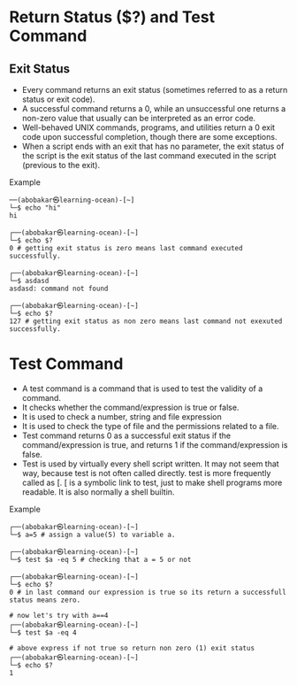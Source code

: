 # Return Status ($?) and Test Command


## Exit Status
- Every command returns an exit status (sometimes referred to as a return status or exit code).
- A successful command returns a 0, while an unsuccessful one returns a non-zero value that usually can be interpreted as an error code.
- Well-behaved UNIX commands, programs, and utilities return a 0 exit code upon successful completion, though there are some exceptions.
- When a script ends with an exit that has no parameter, the exit status of the script is the exit status of the last command executed in the script (previous to the exit).

Example
```
──(abobakar㉿learning-ocean)-[~]
└─$ echo "hi"
hi

┌──(abobakar㉿learning-ocean)-[~]
└─$ echo $?
0 # getting exit status is zero means last command executed successfully.

┌──(abobakar㉿learning-ocean)-[~]
└─$ asdasd
asdasd: command not found

┌──(abobakar㉿learning-ocean)-[~]
└─$ echo $?
127 # getting exit status as non zero means last command not exexuted successfully.
```

# Test Command
- A test command is a command that is used to test the validity of a command.
- It checks whether the command/expression is true or false.
- It is used to check a number, string and file expression
- It is used to check the type of file and the permissions related to a file.
- Test command returns 0 as a successful exit status if the command/expression is true, and returns 1 if the command/expression is false.
- Test is used by virtually every shell script written. It may not seem that way, because test is not often called directly. test is more frequently called as [. [ is a symbolic link to test, just to make shell programs more readable. It is also normally a shell builtin.
 
Example
```
┌──(abobakar㉿learning-ocean)-[~]
└─$ a=5 # assign a value(5) to variable a.

┌──(abobakar㉿learning-ocean)-[~]
└─$ test $a -eq 5 # checking that a = 5 or not

┌──(abobakar㉿learning-ocean)-[~]
└─$ echo $?
0 # in last command our expression is true so its return a successfull status means zero.

# now let's try with a==4 
┌──(abobakar㉿learning-ocean)-[~]
└─$ test $a -eq 4

# above express if not true so return non zero (1) exit status
┌──(abobakar㉿learning-ocean)-[~]
└─$ echo $?
1
```
